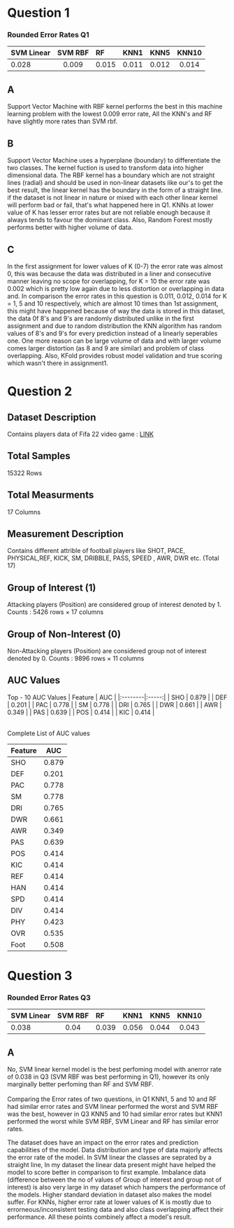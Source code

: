 # Question 1
### Rounded Error Rates Q1

| SVM Linear | SVM RBF | RF | KNN1 | KNN5 | KNN10 |
|:--------|:-----:|:-----|:-----:|:--------|:-----:|
| 0.028 | 0.009 | 0.015 | 0.011 | 0.012 | 0.014 |


## A
Support Vector Machine with RBF kernel performs the best in this machine learning problem with the lowest 0.009 error rate, All the KNN's and RF have slightly more rates than SVM rbf.
## B

Support Vector Machine uses a hyperplane (boundary) to differentiate the two classes. The kernel fuction is used to transform data into higher dimensional data. The RBF kernel has a boundary which are not straight lines (radial) and should be used in non-linear datasets like our's to get the best result, the linear kernel has the boundary in the form of a straight line. if the dataset is not linear in nature or mixed with each other linear kernel will perform bad or fail, that's what happened here in Q1. KNNs at lower value of K has lesser error rates but are not reliable enough because it always tends to favour the dominant class. Also, Random Forest mostly performs better with higher volume of data.

## C
In the first assignment for lower values of K (0-7) the error rate was almost 0, this was because the data was distributed in a liner and consecutive manner leaving no scope for overlapping, for K = 10  the error rate was 0.002 which is pretty low again due to less distortion or overlapping in data and. In comparison the error rates in this question is 0.011, 0.012, 0.014 for K = 1, 5 and 10 respectively, which are almost 10 times than 1st assignment, this might have happened because of way the data is stored in this dataset, the data 0f 8's and 9's are randomly distributed unlike in the first assignment and due to random distribution the KNN algorithm has random values of 8's and 9's for every prediction instead of a linearly seperables one. One more reason can be large volume of data and with larger volume comes larger distortion (as 8 and 9 are similar) and problem of class overlapping. Also, KFold provides robust model validation and true scoring which wasn't there in assignment1. 

# Question 2


## Dataset Description
Contains players data of Fifa 22 video game : [LINK](https://www.kaggle.com/tolgakurtulus/fifa-22-confirmed-players-dataset)

## Total Samples
15322 Rows

## Total Measurments
17 Columns

## Measurement Description
Contains different attrible of football players like SHOT, PACE, PHYSICAL,REF, KICK, SM, DRIBBLE, PASS, SPEED , AWR, DWR etc. (Total 17)

## Group of Interest (1)
Attacking players (Position) are considered group of interest denoted by 1. Counts : 5426 rows × 17 columns

## Group of Non-Interest (0)
Non-Attacking players (Position) are considered group not of interest denoted by 0. Counts : 9896 rows × 11 columns

## AUC Values
Top - 10 AUC Values
| Feature | AUC |
|:--------|:-----:|
| SHO | 0.879 |
| DEF | 0.201 |
| PAC | 0.778 |
| SM | 0.778 |
| DRI | 0.765 |
| DWR | 0.661 |
| AWR | 0.349 |
| PAS | 0.639 |
| POS | 0.414 |
| KIC | 0.414 |

<br>Complete List of AUC values


| Feature | AUC |
|:------|:-----:|
| SHO | 0.879|
| DEF | 0.201|
| PAC | 0.778 |
| SM  | 0.778 |
| DRI  |0.765 |
| DWR  |0.661 |
| AWR  |0.349|
| PAS  |0.639|
| POS  |0.414|
| KIC  |0.414|
| REF  |0.414|
| HAN  |0.414|
| SPD  |0.414|
| DIV  |0.414|
| PHY  |0.423|
| OVR  |0.535|
| Foot  |0.508|


# Question 3

### Rounded Error Rates Q3
| SVM Linear| SVM RBF | RF | KNN1 | KNN5 | KNN10 |
|:---|:-----:|:-----|:-----:|:--------|:-----:|
| 0.038 | 0.04 | 0.039 | 0.056 | 0.044 | 0.043 |

## A 
No, SVM linear kernel model is the best perfoming model with anerror rate of 0.038 in Q3 (SVM RBF was best performing in Q1), however its only marginally better perfoming than RF and SVM RBF.
<br><br>
Comparing the Error rates of two questions, in Q1 KNN1, 5 and 10 and RF had similar error rates and SVM linear performed the worst and SVM RBF was the best, however in Q3 KNN5 and 10 had similar error rates but KNN1 performed the worst while SVM RBF, SVM Linear and RF has similar error rates.

The dataset does have an impact on the error rates and prediction capabilities of the model. Data distribution and type of data majorly affects the error rate of the model. In SVM linear the classes are seprated by a straight line, In my dataset the linear data present might have helped the model to score better in comparison to first example. Imbalance data (difference between the no of values of Group of interest and group not of interest) is also very large in my dataset which hampers the performance of the models.  Higher standard deviation in dataset also makes the model suffer. For KNNs, higher error rate at lower values of K is mostly due to errorneous/inconsistent testing data and also class overlapping affect their performance. All these points combinely affect a model's result.

